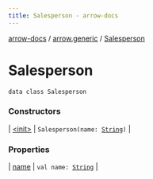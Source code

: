 ```yaml
---
title: Salesperson - arrow-docs
---
```


[arrow-docs](../../index.html) / [arrow.generic](../index.html) / [Salesperson](./index.html)

# Salesperson

`data class Salesperson`

### Constructors

| [&lt;init&gt;](-init-.html) | `Salesperson(name: `[`String`](https://kotlinlang.org/api/latest/jvm/stdlib/kotlin/-string/index.html)`)` |

### Properties

| [name](name.html) | `val name: `[`String`](https://kotlinlang.org/api/latest/jvm/stdlib/kotlin/-string/index.html) |

